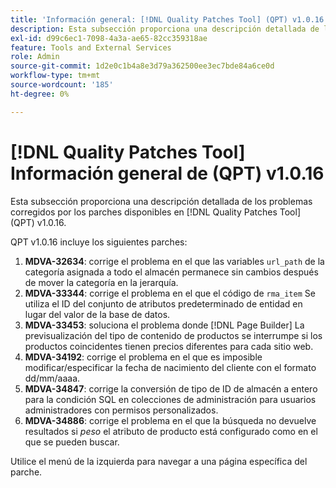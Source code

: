 ```yaml
---
title: 'Información general: [!DNL Quality Patches Tool] (QPT) v1.0.16'
description: Esta subsección proporciona una descripción detallada de los problemas corregidos por los parches disponibles en [!DNL Quality Patches Tool] (QPT) v1.0.16.
exl-id: d99c6ec1-7098-4a3a-ae65-82cc359318ae
feature: Tools and External Services
role: Admin
source-git-commit: 1d2e0c1b4a8e3d79a362500ee3ec7bde84a6ce0d
workflow-type: tm+mt
source-wordcount: '185'
ht-degree: 0%

---
```


# [!DNL Quality Patches Tool] Información general de (QPT) v1.0.16

Esta subsección proporciona una descripción detallada de los problemas corregidos por los parches disponibles en [!DNL Quality Patches Tool] (QPT) v1.0.16.

QPT v1.0.16 incluye los siguientes parches:

1. **MDVA-32634**: corrige el problema en el que las variables `url_path` de la categoría asignada a todo el almacén permanece sin cambios después de mover la categoría en la jerarquía.
1. **MDVA-33344**: corrige el problema en el que el código de `rma_item` Se utiliza el ID del conjunto de atributos predeterminado de entidad en lugar del valor de la base de datos.
1. **MDVA-33453**: soluciona el problema donde [!DNL Page Builder] La previsualización del tipo de contenido de productos se interrumpe si los productos coincidentes tienen precios diferentes para cada sitio web.
1. **MDVA-34192**: corrige el problema en el que es imposible modificar/especificar la fecha de nacimiento del cliente con el formato dd/mm/aaaa.
1. **MDVA-34847**: corrige la conversión de tipo de ID de almacén a entero para la condición SQL en colecciones de administración para usuarios administradores con permisos personalizados.
1. **MDVA-34886**: corrige el problema en el que la búsqueda no devuelve resultados si *peso* el atributo de producto está configurado como en el que se pueden buscar.

Utilice el menú de la izquierda para navegar a una página específica del parche.
